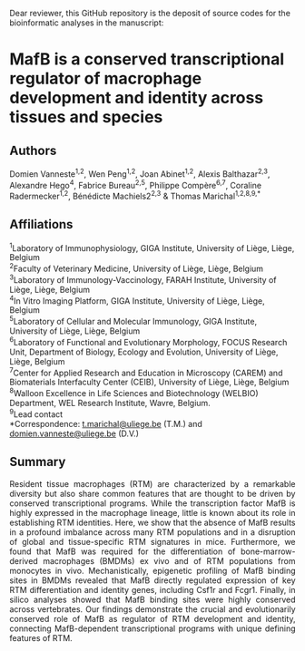 Dear reviewer,
this GitHub repository is the deposit of source codes for the bioinformatic analyses in the manuscript:

# MafB is a conserved transcriptional regulator of macrophage development and identity across tissues and species

## Authors
Domien Vanneste<sup>1,2</sup>, Wen Peng<sup>1,2</sup>, Joan Abinet<sup>1,2</sup>, Alexis Balthazar<sup>2,3</sup>, Alexandre Hego<sup>4</sup>, Fabrice Bureau<sup>2,5</sup>, Philippe Compère<sup>6,7</sup>, Coraline Radermecker<sup>1,2</sup>, Bénédicte Machiels2<sup>2,3</sup> & Thomas Marichal<sup>1,2,8,9,*</sup>

## Affiliations
<sup>1</sup>Laboratory of Immunophysiology, GIGA Institute, University of Liège, Liège, Belgium <br />
<sup>2</sup>Faculty of Veterinary Medicine, University of Liège, Liège, Belgium <br />
<sup>3</sup>Laboratory of Immunology-Vaccinology, FARAH Institute, University of Liège, Liège, Belgium <br />
<sup>4</sup>In Vitro Imaging Platform, GIGA Institute, University of Liège, Liège, Belgium <br />
<sup>5</sup>Laboratory of Cellular and Molecular Immunology, GIGA Institute, University of Liège, Liège, Belgium <br />
<sup>6</sup>Laboratory of Functional and Evolutionary Morphology, FOCUS Research Unit, Department of Biology, Ecology and Evolution, University of Liège, Liège, Belgium <br />
<sup>7</sup>Center for Applied Research and Education in Microscopy (CAREM) and Biomaterials Interfaculty Center (CEIB), University of Liège, Liège, Belgium <br />
<sup>8</sup>Walloon Excellence in Life Sciences and Biotechnology (WELBIO) Department, WEL Research Institute, Wavre, Belgium. <br />
<sup>9</sup>Lead contact <br />
*Correspondence: t.marichal@uliege.be (T.M.) and domien.vanneste@uliege.be (D.V.)

## Summary
<p align="justify">Resident tissue macrophages (RTM) are characterized by a remarkable diversity but also share common features that are thought to be driven by conserved transcriptional programs. While the transcription factor MafB is highly expressed in the macrophage lineage, little is known about its role in establishing RTM identities. Here, we show that the absence of MafB results in a profound imbalance across many RTM populations and in a disruption of global and tissue-specific RTM signatures in mice. Furthermore, we found that MafB was required for the differentiation of bone-marrow-derived macrophages (BMDMs) ex vivo and of RTM populations from monocytes in vivo. Mechanistically, epigenetic profiling of MafB binding sites in BMDMs revealed that MafB directly regulated expression of key RTM differentiation and identity genes, including Csf1r and Fcgr1. Finally, in silico analyses showed that MafB binding sites were highly conserved across vertebrates. Our findings demonstrate the crucial and evolutionarily conserved role of MafB as regulator of RTM development and identity, connecting MafB-dependent transcriptional programs with unique defining features of RTM. </p>
